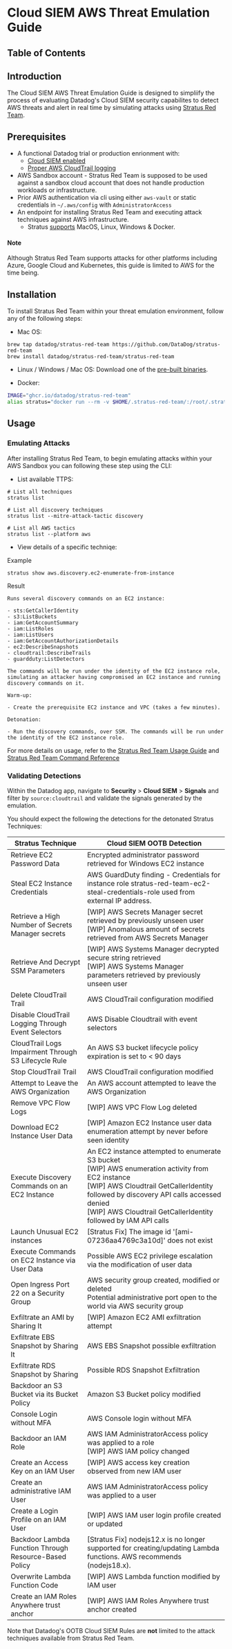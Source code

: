 # Cloud SIEM AWS Threat Emulation Guide

## Table of Contents

## Introduction
The Cloud SIEM AWS Threat Emulation Guide is designed to simpliify the process of evaluating Datadog's Cloud SIEM security capabilites to detect AWS threats and alert in real time by simulating attacks using [Stratus Red Team](https://github.com/DataDog/stratus-red-team).

## Prerequisites
- A functional Datadog trial or production enrionment with:
    - [Cloud SIEM enabled](https://docs.datadoghq.com/getting_started/cloud_siem/)
    - [Proper AWS CloudTrail logging](https://docs.datadoghq.com/security/cloud_siem/guide/aws-config-guide-for-cloud-siem/)
- AWS Sandbox account - Stratus Red Team is supposed to be used against a sandbox cloud account that does not handle production workloads or infrastructure.
- Prior AWS authentication via cli using either `aws-vault` or static credentials in `~/.aws/config` with `AdministratorAccess`
- An endpoint for installing Stratus Red Team and executing attack techniques against AWS infrastructure.
    - Stratus [supports](https://stratus-red-team.cloud/user-guide/getting-started/) MacOS, Linux, Windows & Docker.

#### Note
Although Stratus Red Team supports attacks for other platforms including Azure, Google Cloud and Kubernetes, this guide is limited to AWS for the time being.

## Installation
To install Stratus Red Team within your threat emulation environment, follow any of the following steps:

- Mac OS:

```
brew tap datadog/stratus-red-team https://github.com/DataDog/stratus-red-team
brew install datadog/stratus-red-team/stratus-red-team
```

- Linux / Windows / Mac OS: Download one of the [pre-built binaries](https://github.com/datadog/stratus-red-team/releases).

- Docker:

```bash
IMAGE="ghcr.io/datadog/stratus-red-team"
alias stratus="docker run --rm -v $HOME/.stratus-red-team/:/root/.stratus-red-team/ -e AWS_ACCESS_KEY_ID -e AWS_SECRET_ACCESS_KEY -e AWS_SESSION_TOKEN -e AWS_DEFAULT_REGION $IMAGE"
```

## Usage

### Emulating Attacks

After installing Stratus Red Team, to begin emulating attacks within your AWS Sandbox you can following these step using the CLI:

- List available TTPS:

```
# List all techniques
stratus list

# List all discovery techniques
stratus list --mitre-attack-tactic discovery

# List all AWS tactics
stratus list --platform aws
```

- View details of a specific techniqe:

Example
```
stratus show aws.discovery.ec2-enumerate-from-instance
```
Result
```
Runs several discovery commands on an EC2 instance:

- sts:GetCallerIdentity
- s3:ListBuckets
- iam:GetAccountSummary
- iam:ListRoles
- iam:ListUsers
- iam:GetAccountAuthorizationDetails
- ec2:DescribeSnapshots
- cloudtrail:DescribeTrails
- guardduty:ListDetectors

The commands will be run under the identity of the EC2 instance role, simulating an attacker having compromised an EC2 instance and running discovery commands on it.

Warm-up:

- Create the prerequisite EC2 instance and VPC (takes a few minutes).

Detonation:

- Run the discovery commands, over SSM. The commands will be run under the identity of the EC2 instance role.
```

For more details on usage, refer to the [Stratus Red Team Usage Guide](https://stratus-red-team.cloud/user-guide/usage/) and [Stratus Red Team Command Reference](https://stratus-red-team.cloud/user-guide/commands/)

### Validating Detections
Within the Datadog app, navigate to **Security** > **Cloud SIEM** > **Signals** and filter by `source:cloudtrail` and validate the signals generated by the emulation.

You should expect the following the detections for the detonated Stratus Techniques:

| **Stratus Technique**                                  	| **Cloud SIEM OOTB Detection**                                                                                                                                                                                                                                      	|
|--------------------------------------------------------	|--------------------------------------------------------------------------------------------------------------------------------------------------------------------------------------------------------------------------------------------------------------------	|
| Retrieve EC2 Password Data                             	| Encrypted administrator password retrieved for Windows EC2 instance                                                                                                                                                                                                	|
| Steal EC2 Instance Credentials                         	| AWS GuardDuty finding - Credentials for instance role stratus-red-team-ec2-steal-credentials-role used from external IP address.                                                                                                                                   	|
| Retrieve a High Number of Secrets Manager secrets      	| [WIP] AWS Secrets Manager secret retrieved by previously unseen user<br>[WIP] Anomalous amount of secrets retrieved from AWS Secrets Manager                                                                                                                       	|
| Retrieve And Decrypt SSM Parameters                    	| [WIP] AWS Systems Manager decrypted secure string retrieved<br>[WIP] AWS Systems Manager parameters retrieved by previously unseen user                                                                                                                            	|
| Delete CloudTrail Trail                                	| AWS CloudTrail configuration modified                                                                                                                                                                                                                              	|
| Disable CloudTrail Logging Through Event Selectors     	| AWS Disable Cloudtrail with event selectors                                                                                                                                                                                                                        	|
| CloudTrail Logs Impairment Through S3 Lifecycle Rule   	| An AWS S3 bucket lifecycle policy expiration is set to < 90 days                                                                                                                                                                                                   	|
| Stop CloudTrail Trail                                  	| AWS CloudTrail configuration modified                                                                                                                                                                                                                              	|
| Attempt to Leave the AWS Organization                  	| An AWS account attempted to leave the AWS Organization                                                                                                                                                                                                             	|
| Remove VPC Flow Logs                                   	| [WIP] AWS VPC Flow Log deleted                                                                                                                                                                                                                                     	|
| Download EC2 Instance User Data                        	| [WIP] Amazon EC2 Instance user data enumeration attempt by never before seen identity                                                                                                                                                                              	|
| Execute Discovery Commands on an EC2 Instance          	| An EC2 instance attempted to enumerate S3 bucket<br>[WIP] AWS enumeration activity from EC2 instance<br>[WIP] AWS Cloudtrail GetCallerIdentity followed by discovery API calls accessed denied<br>[WIP] AWS Cloudtrail GetCallerIdentity followed by IAM API calls 	|
| Launch Unusual EC2 instances                           	| [Stratus Fix] The image id '[ami-07236aa4769c3a10d]' does not exist                                                                                                                                                                                                	|
| Execute Commands on EC2 Instance via User Data         	| Possible AWS EC2 privilege escalation via the modification of user data                                                                                                                                                                                            	|
| Open Ingress Port 22 on a Security Group               	| AWS security group created, modified or deleted<br>Potential administrative port open to the world via AWS security group                                                                                                                                          	|
| Exfiltrate an AMI by Sharing It                        	| [WIP] Amazon EC2 AMI exfiltration attempt                                                                                                                                                                                                                          	|
| Exfiltrate EBS Snapshot by Sharing It                  	| AWS EBS Snapshot possible exfiltration                                                                                                                                                                                                                             	|
| Exfiltrate RDS Snapshot by Sharing                     	| Possible RDS Snapshot Exfiltration                                                                                                                                                                                                                                 	|
| Backdoor an S3 Bucket via its Bucket Policy            	| Amazon S3 Bucket policy modified                                                                                                                                                                                                                                   	|
| Console Login without MFA                              	| AWS Console login without MFA                                                                                                                                                                                                                                      	|
| Backdoor an IAM Role                                   	| AWS IAM AdministratorAccess policy was applied to a role<br>[WIP] AWS IAM policy changed                                                                                                                                                                           	|
| Create an Access Key on an IAM User                    	| [WIP] AWS access key creation observed from new IAM user                                                                                                                                                                                                           	|
| Create an administrative IAM User                      	| AWS IAM AdministratorAccess policy was applied to a user                                                                                                                                                                                                           	|
| Create a Login Profile on an IAM User                  	| [WIP] AWS IAM user login profile created or updated                                                                                                                                                                                                                	|
| Backdoor Lambda Function Through Resource-Based Policy 	| [Stratus Fix] nodejs12.x is no longer supported for creating/updating Lambda functions. AWS recommends (nodejs18.x).                                                                                                                                               	|
| Overwrite Lambda Function Code                         	| [WIP] AWS Lambda function modified by IAM user                                                                                                                                                                                                                     	|
| Create an IAM Roles Anywhere trust anchor              	| [WIP] AWS IAM Roles Anywhere trust anchor created                                                                                                                                                                                                                  	|


Note that Datadog's OOTB Cloud SIEM Rules are **not** limited to the attack techniques available from Stratus Red Team.
